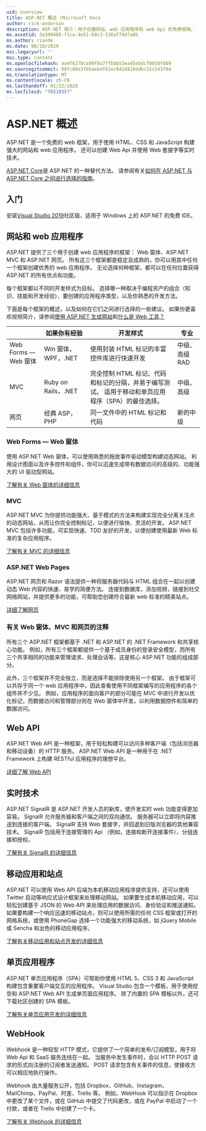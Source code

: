 ```yaml
---
uid: overview
title: ASP.NET 概述 |Microsoft Docs
author: rick-anderson
description: ASP.NET 简介：用于创建网站、web 应用程序和 web Api 的免费框架。
ms.assetid: 3a309468-f1ca-4e51-b9c3-536af79d7a8b
ms.author: riande
ms.date: 08/10/2019
msc.legacyurl: ''
msc.type: content
ms.openlocfilehash: aa4f627bca99f0a7ffbbb53ea45ebdcf0850fd89
ms.sourcegitcommit: 88fc80e3f65aebdf61ec9414810ddbc31c543f04
ms.translationtype: MT
ms.contentlocale: zh-CN
ms.lasthandoff: 01/22/2020
ms.locfileid: "76519357"
---
```

# <a name="aspnet-overview"></a>ASP.NET 概述

ASP.NET 是一个免费的 web 框架，用于使用 HTML、CSS 和 JavaScript 构建强大的网站和 web 应用程序。 还可以创建 Web Api 并使用 Web 套接字等实时技术。

[ASP.NET Core](https://docs.microsoft.com/aspnet/core/)是 ASP.NET 的一种替代方法。  请参阅有关[如何在 ASP.NET 与 ASP.NET Core 之间进行选择的指南](https://docs.microsoft.com/aspnet/core/choose-aspnet-framework)。

## <a name="get-started"></a>入门

安装[Visual Studio 2019](https://visualstudio.microsoft.com/downloads/?utm_medium=microsoft&utm_source=docs.microsoft.com&utm_campaign=button+cta&utm_content=download+vs2019)社区版，适用于 Windows 上的 ASP.NET 的免费 IDE。

## <a name="websites-and-web-applications"></a>网站和 web 应用程序

 ASP.NET 提供了三个用于创建 web 应用程序的框架： Web 窗体、ASP.NET MVC 和 ASP.NET 网页。 所有这三个框架都是稳定且成熟的，你可以用其中任何一个框架创建优秀的 web 应用程序。 无论选择何种框架，都可以在任何位置获得 ASP.NET 的所有优点和功能。

每个框架都以不同的开发样式为目标。 选择哪一种取决于编程资产的组合（知识、技能和开发经验）、要创建的应用程序类型，以及你熟悉的开发方法。

下面是每个框架的概述，以及如何在它们之间进行选择的一些建议。 如果你更喜欢视频简介，请参阅[使用 ASP.NET 生成网站](https://channel9.msdn.com/Blogs/ASP-NET-Site-Videos/Making-Websites-with-ASPNET)和[什么是 Web 工具？](https://channel9.msdn.com/Blogs/ASP-NET-Site-Videos/what-is-web-tools)

|   | 如果你有经验 | 开发样式 | 专业 |
|-----------|----------------------|-----------------------------------------------------|----------------|
| Web Forms — Web 窗体 | Win 窗体，WPF，.NET | 使用封装 HTML 标记的丰富控件库进行快速开发 | 中级、高级 RAD |
| MVC       | Ruby on Rails，.NET  | 完全控制 HTML 标记、代码和标记的分隔，并易于编写测试。 适用于移动和单页应用程序（SPA）的最佳选择。 | 中级、高级 |
| 网页  | 经典 ASP，PHP     | 同一文件中的 HTML 标记和代码 | 新的中级 |

### <a name="web-forms"></a>Web Forms — Web 窗体

使用 ASP.NET Web 窗体，可以使用熟悉的拖放事件驱动模型构建动态网站。 利用设计图面以及许多控件和组件，你可以迅速生成带有数据访问的高级的、功能强大的 UI 驱动型网站。

[了解有关 Web 窗体的详细信息](web-forms/index.md)

### <a name="mvc"></a>MVC

ASP.NET MVC 为你提供功能强大、基于模式的方法来构建实现完全分离关注点的动态网站，从而让你完全控制标记，以便进行愉快、灵活的开发。 ASP.NET MVC 包括许多功能，可实现快速、TDD 友好的开发，以便创建使用最新 Web 标准的复杂应用程序。

[了解有关 MVC 的详细信息](mvc/index.md)

### <a name="aspnet-web-pages"></a>ASP.NET Web Pages

ASP.NET 网页和 Razor 语法提供一种将服务器代码与 HTML 组合在一起以创建动态 Web 内容的快速、易学的简便方法。 连接到数据库，添加视频，链接到社交网络网站，并提供更多的功能，可帮助您创建符合最新 web 标准的精美站点。

[详细了解网页](web-pages/index.md)

### <a name="notes-about-web-forms-mvc-and-web-pages"></a>有关 Web 窗体、MVC 和网页的注释

所有三个 ASP.NET 框架都基于 .NET 和 ASP.NET 的 .NET Framework 和共享核心功能。 例如，所有三个框架都提供一个基于成员身份的登录安全模型，而所有三个共享相同的功能来管理请求、处理会话等，这是核心 ASP.NET 功能的组成部分。

此外，三个框架并不完全独立，而是选择不能排除使用另一个框架。 由于框架可以共存于同一个 web 应用程序中，因此查看使用不同框架编写的应用程序的各个组件并不少见。 例如，应用程序的面向客户的部分可能在 MVC 中进行开发以优化标记，而数据访问和管理部分则在 Web 窗体中开发，以利用数据控件和简单的数据访问。

## <a name="web-apis"></a>Web API

ASP.NET Web API 是一种框架，用于轻松构建可以访问多种客户端（包括浏览器和移动设备）的 HTTP 服务。 ASP.NET Web API 是一种用于在 .NET Framework 上构建 RESTful 应用程序的理想平台。

[详细了解 Web API](web-api/index.md)

<!-- Put first under Web API TOC:  Watch video (9 minutes) https://channel9.msdn.com/Blogs/ASP-NET-Site-Videos/services-and-aspnet -->

## <a name="real-time-technologies"></a>实时技术

ASP.NET SignalR 是 ASP.NET 开发人员的新库，使开发实时 web 功能变得更加容易。 SignalR 允许服务器和客户端之间的双向通信。 服务器可以立即将内容推送到连接的客户端。 SignalR 支持 Web 套接字，并回退到旧版浏览器的其他兼容技术。 SignalR 包括用于连接管理的 Api （例如，连接和断开连接事件）、分组连接和授权。

[了解有关 SignalR 的详细信息](signalr/index.md)

<!-- Put first under SignalR TOC:  Watch video (6 minutes) https://channel9.msdn.com/Blogs/ASP-NET-Site-Videos/signalr-and-the-real-time-web -->

## <a name="mobile-apps-and-sites"></a>移动应用和站点

ASP.NET 可以使用 Web API 后端为本机移动应用程序提供支持，还可以使用 Twitter 启动等响应式设计框架来处理移动网站。 如果要生成本机移动应用，可以轻松创建基于 JSON 的 Web API 来处理应用的数据访问、身份验证和推送通知。 如果要构建一个响应迅速的移动站点，则可以使用所需的任何 CSS 框架或打开的网格系统，或使用 PhoneGap 选择一个功能强大的移动系统，如 jQuery Mobile 或 Sencha 和出色的移动应用程序。

[了解有关移动应用和站点开发的详细信息](mobile/overview.md)

<!-- Put first under mobile TOC:  Watch video (11 minutes) https://channel9.msdn.com/Blogs/ASP-NET-Site-Videos/aspnet-and-mobile -->

## <a name="single-page-applications"></a>单页应用程序

ASP.NET 单页应用程序（SPA）可帮助你使用 HTML 5、CSS 3 和 JavaScript 构建包含重要客户端交互的应用程序。 Visual Studio 包含一个模板，用于使用挖空和 ASP.NET Web API 生成单页面应用程序。 除了内置的 SPA 模板以外，还可下载社区创建的 SPA 模板。

[了解有关单页应用开发的详细信息](single-page-application/index.md)

## <a name="webhooks"></a>WebHook

Webhook 是一种轻型 HTTP 模式，它提供了一个简单的发布/订阅模型，用于将 Web Api 和 SaaS 服务连线在一起。 当服务中发生事件时，会以 HTTP POST 请求的形式向注册的订阅者发送通知。 POST 请求包含有关事件的信息，使接收方可以相应地执行操作。

Webhook 由大量服务公开，包括 Dropbox、GitHub、Instagram、MailChimp、PayPal、时差、Trello 等。 例如，WebHook 可以指示在 Dropbox 中更改了某个文件，或在 GitHub 中提交了代码更改，或在 PayPal 中启动了一个付款，或者在 Trello 中创建了一个卡。

[了解有关 Webhook 的详细信息](webhooks/index.md)

<!--
Create Deployment TOC based on https://www.asp.net/aspnet/overview/deployment
Copy deployment content map to MVC, WebForms, Web Pages, Web API sections.
Copy Web Deployment in Enterprise from WebForms to MVC
Move under ASP.NET Best practices
    What not to do in ASP.NET, and what to do instead https://review.docs.microsoft.cus/aspnet/aspnet/overview/web-development-best-practices/what-not-to-do-in-aspnet-and-what-to-do-instead
    Async and await https://channel9.msdn.com/Blogs/ASP-NET-Site-Videos/async-and-await
    Building Real World Cloud Apps with Azure https://review.docs.microsoft.com/aspnet/aspnet/overview/developing-apps-with-windows-azure/building-real-world-cloud-apps-with-windows-azure/introduction
    Hands on Lab: Maintainable Azure Websites: Managing Change and Scale https://review.docs.microsoft.com/aspnet/aspnet/overview/developing-apps-with-windows-azure/maintainable-azure-websites-managing-change-and-scale

-->
